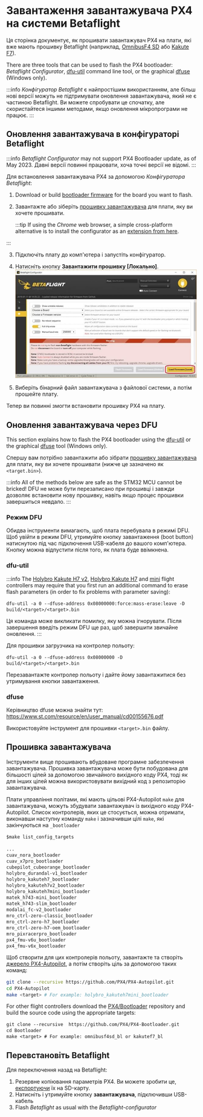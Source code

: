 # Завантаження завантажувача PX4 на системи Betaflight

Ця сторінка документує, як прошивати завантажувач PX4 на плати, які вже мають прошивку Betaflight (наприклад, [OmnibusF4 SD](../flight_controller/omnibus_f4_sd.md) або [Kakute F7](../flight_controller/kakutef7.md)).

There are three tools that can be used to flash the PX4 bootloader: _Betaflight Configurator_, [dfu-util](https://dfu-util.sourceforge.net/) command line tool, or the graphical [dfuse](https://www.st.com/en/development-tools/stsw-stm32080.html) (Windows only).

:::info
_Конфігуратор Betaflight_ є найпростішим використанням, але більш нові версії можуть не підтримувати оновлення завантажувача, який не є частиною Betaflight.
Ви можете спробувати це спочатку, але скористайтеся іншими методами, якщо оновлення мікропрограми не працює.
:::

## Оновлення завантажувача в конфігураторі Betaflight

:::info
_Betaflight Configurator_ may not support PX4 Bootloader update, as of May 2023.
Давні версії повинні працювати, хоча точні версії не відомі.
:::

Для встановлення завантажувача PX4 за допомогою _Конфігуратора Betaflight_:

1. Download or build [bootloader firmware](#bootloader-firmware) for the board you want to flash.

2. Завантажте або зіберіть [прошивку завантажувача](#bootloader-firmware) для плати, яку ви хочете прошивати.

   :::tip
   If using the _Chrome_ web browser, a simple cross-platform alternative is to install the configurator as an [extension from here](https://chromewebstore.google.com/detail/betaflight-configurator/kdaghagfopacdngbohiknlhcocjccjao?pli=1).

:::

3. Підключіть плату до комп'ютера і запустіть конфігуратор.

4. Натисніть кнопку **Завантажити прошивку [Локально]**.
   ![Betaflight Configurator - Local Firmware](../../assets/flight_controller/omnibus_f4_sd/betaflight_configurator.jpg)

5. Виберіть бінарний файл завантажувача з файлової системи, а потім прошейте плату.

Тепер ви повинні змогти встановити прошивку PX4 на плату.

## Оновлення завантажувача через DFU

This section explains how to flash the PX4 bootloader using the [dfu-util](https://dfu-util.sourceforge.net/) or the graphical [dfuse](https://www.st.com/en/development-tools/stsw-stm32080.html) tool (Windows only).

Спершу вам потрібно завантажити або зібрати [прошивку завантажувача](#bootloader-firmware) для плати, яку ви хочете прошивати (нижче це зазначено як `<target.bin>`).

:::info
All of the methods below are safe as the STM32 MCU cannot be bricked!
DFU не може бути перезаписано при прошивці і завжди дозволяє встановити нову прошивку, навіть якщо процес прошивки завершиться невдало.
:::

### Режим DFU

Обидва інструменти вимагають, щоб плата перебувала в режимі DFU.
Щоб увійти в режим DFU, утримуйте кнопку завантаження (boot button) натиснутою під час підключення USB-кабеля до вашого комп'ютера.
Кнопку можна відпустити після того, як плата буде ввімкнена.

### dfu-util

:::info
The [Holybro Kakute H7 v2](../flight_controller/kakuteh7v2.md), [Holybro Kakute H7](../flight_controller/kakuteh7.md) and [mini](../flight_controller/kakuteh7mini.md) flight controllers may require that you first run an additional command to erase flash parameters (in order to fix problems with parameter saving):

```
dfu-util -a 0 --dfuse-address 0x08000000:force:mass-erase:leave -D build/<target>/<target>.bin
```

Ця команда може викликати помилку, яку можна ігнорувати.
Після завершення введіть режим DFU ще раз, щоб завершити звичайне оновлення.
:::

Для прошивки загрузчика на контролер польоту:

```
dfu-util -a 0 --dfuse-address 0x08000000 -D  build/<target>/<target>.bin
```

Перезавантажте контролер польоту і дайте йому завантажитися без утримування кнопки завантаження.

### dfuse

Керівництво dfuse можна знайти тут: https://www.st.com/resource/en/user_manual/cd00155676.pdf

Використовуйте інструмент для прошивки `<target>.bin` файлу.

## Прошивка завантажувача

Інструменти вище прошивають вбудоване програмне забезпечення завантажувача.
Прошивка завантажувача може бути побудована для більшості цілей за допомогою звичайного вихідного коду PX4, тоді як для інших цілей можна використовувати вихідний код з репозиторію завантажувача.

Плати управління політами, які мають цільові PX4-Autopilot `make` для завантажувача, можуть збудувати завантажувач із вихідного коду PX4-Autopilot.
Список контролерів, яких це стосується, можна отримати, виконавши наступну команду `make` і зазначивши цілі `make`, які закінчуються на `_bootloader`

```
$make list_config_targets

...
cuav_nora_bootloader
cuav_x7pro_bootloader
cubepilot_cubeorange_bootloader
holybro_durandal-v1_bootloader
holybro_kakuteh7_bootloader
holybro_kakuteh7v2_bootloader
holybro_kakuteh7mini_bootloader
matek_h743-mini_bootloader
matek_h743-slim_bootloader
modalai_fc-v2_bootloader
mro_ctrl-zero-classic_bootloader
mro_ctrl-zero-h7_bootloader
mro_ctrl-zero-h7-oem_bootloader
mro_pixracerpro_bootloader
px4_fmu-v6u_bootloader
px4_fmu-v6x_bootloader
```

Щоб створити для цих контролерів польоту, завантажте та створіть [джерело PX4-Autopilot](https://github.com/PX4/PX4-Autopilot), а потім створіть ціль за допомогою таких команд:

```sh
git clone --recursive https://github.com/PX4/PX4-Autopilot.git
cd PX4-Autopilot
make <target> # For example: holybro_kakuteh7mini_bootloader
```

For other flight controllers download the [PX4/Bootloader](https://github.com/PX4/PX4-Bootloader) repository and build the source code using the appropriate targets:

```
git clone --recursive  https://github.com/PX4/PX4-Bootloader.git
cd Bootloader
make <target> # For example: omnibusf4sd_bl or kakutef7_bl
```

## Перевстановіть Betaflight

Для переключення назад на Betaflight:

1. Резервне копіювання параметрів PX4.
   Ви можете зробити це, [експортуючи](../advanced/parameters_and_configurations.md#exporting-and-loading-parameters) їх на SD-карту.
2. Натисніть і утримуйте кнопку **завантажувача**, підключивши USB-кабель
3. Flash _Betaflight_ as usual with the _Betaflight-configurator_
